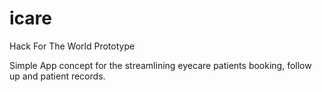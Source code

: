 # icare
Hack For The World Prototype

Simple App concept for the streamlining eyecare patients booking, follow up and patient records. 
